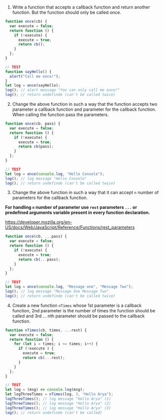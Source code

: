 1. Write a function that accepts a callback function and return another function. But the function should only be called once.

```js
function once(cb) {
  var execute = false;
  return function () {
    if (!execute) {
      execute = true;
      return cb();
    }
  };
}

// TEST
function sayHello() {
  alert("Call me once!");
}
let log = once(sayHello);
log(); // alert message "You can only call me once!"
log(); // return undefinde (can't be called twice)
```

2. Change the above function in such a way that the function accepts two parameter a callback function and parameter for the callback function. When calling the function pass the parameters.

```js
function once(cb, pass) {
  var execute = false;
  return function () {
    if (!execute) {
      execute = true;
      return cb(pass);
    }
  };
}

// TEST
let log = once(console.log, "Hello Console");
log(); // log message "Hello Console"
log(); // return undefinde (can't be called twice)
```

3. Change the above function in such a way that it can accept `n` number of parameters for the callback function.

**For handling `n` number of parameter use `rest` parameters `...` or predefined arguments variable present in every function declaration.**

https://developer.mozilla.org/en-US/docs/Web/JavaScript/Reference/Functions/rest_parameters

```js
function once(cb, ...pass) {
  var execute = false;
  return function () {
    if (!execute) {
      execute = true;
      return cb(...pass);
    }
  };
}

// TEST
let log = once(console.log, "Message one", "Message Two");
log(); // log message "Message One Message Two"
log(); // return undefinde (can't be called twice)
```

4. Create a new function `nTimes` whose 1st parameter is a callback function, 2nd parameter is the number of times the function should be called and 3rd ... nth parameter should be passed to the callback function.

```js
function nTimes(cb, times, ...rest) {
  var execute = false;
  return function () {
    for (let i = times; i <= times; i++) {
      if (!execute ) {
        execute = true;
        return cb(...rest);
      } 
    }
  };
}

// TEST
let log = (msg) => console.log(msg);
let logThreeTimes = nTimes(log, 3, "Hello Arya");
logThreeTimes(); // log message "Hello Arya" (1)
logThreeTimes(); // log message "Hello Arya" (2)
logThreeTimes(); // log message "Hello Arya" (3)
log(); // return undefinde (can't be called)
```
